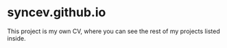 # syncev.github.io
This project is my own CV, where you can see the rest of my projects listed inside.
